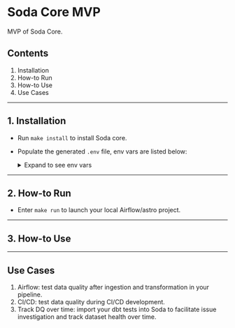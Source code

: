 # Soda Core MVP

MVP of Soda Core.

## Contents

1. Installation
2. How-to Run
3. How-to Use
4. Use Cases

---

## 1. Installation

* Run `make install` to install Soda core.
* Populate the generated `.env` file, env vars are listed below:

    <details>

    <summary>Expand to see env vars</summary>

  * `SNOWFLAKE_USER` - Snowflake username
  * `SNOWFLAKE_PASSWORD` - Snowflake password
  * `SNOWFLAKE_ACCOUNT` - Snowflake account name
  * `SNOWFLAKE_REGION` - Snowflake region
  * `SNOWFLAKE_ROLE` - Snowflake role
  * `SNOWFLAKE_WAREHOUSE` - Snowflake warehouse
  * `SNOWFLAKE_DATABASE` - Snowflake database
  * `SNOWFLAKE_SCHEMA` - Snowflake schema

    </details>

---

## 2. How-to Run

* Enter `make run` to launch your local Airflow/astro project.

---

## 3. How-to Use

---

## Use Cases

1. Airflow: test data quality after ingestion and transformation in your pipeline.
2. CI/CD: test data quality during CI/CD development.
3. Track DQ over time: import your dbt tests into Soda to facilitate issue investigation and track dataset health over time.
